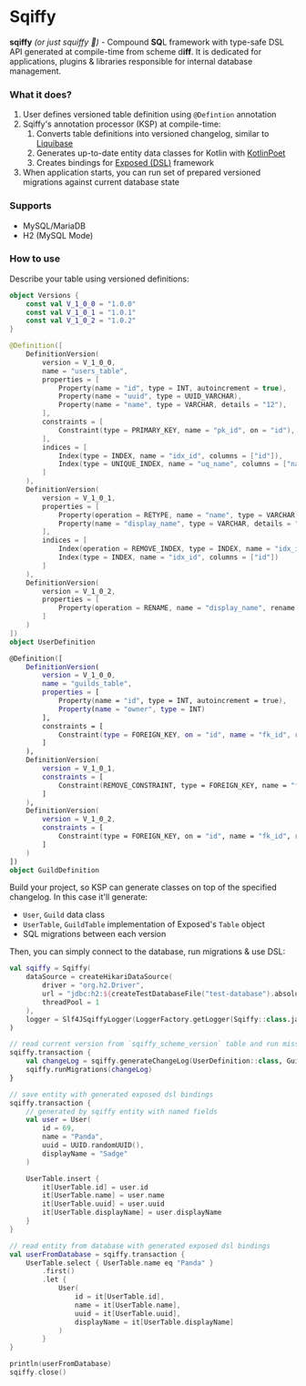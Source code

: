 # Sqiffy 

**sqiffy** _(or just squiffy 🍹)_ - Compound **SQ**L framework with type-safe DSL API generated at compile-time from scheme d**iff**.
It is dedicated for applications, plugins & libraries responsible for internal database management.

### What it does?

1. User defines versioned table definition using `@Defintion` annotation 
2. Sqiffy's annotation processor (KSP) at compile-time:
   1. Converts table definitions into versioned changelog, similar to [Liquibase](https://github.com/liquibase/liquibase)
   2. Generates up-to-date entity data classes for Kotlin with [KotlinPoet](https://github.com/square/kotlinpoet)
   3. Creates bindings for [Exposed (<ins>DSL</ins>)](https://github.com/JetBrains/Exposed) framework
3. When application starts, you can run set of prepared versioned migrations against current database state

### Supports

* MySQL/MariaDB
* H2 (MySQL Mode)

### How to use

Describe your table using versioned definitions:

```kotlin
object Versions {
    const val V_1_0_0 = "1.0.0"
    const val V_1_0_1 = "1.0.1"
    const val V_1_0_2 = "1.0.2"
}

@Definition([
    DefinitionVersion(
        version = V_1_0_0,
        name = "users_table",
        properties = [
            Property(name = "id", type = INT, autoincrement = true),
            Property(name = "uuid", type = UUID_VARCHAR),
            Property(name = "name", type = VARCHAR, details = "12"),
        ],
        constraints = [
            Constraint(type = PRIMARY_KEY, name = "pk_id", on = "id"),
        ],
        indices = [
            Index(type = INDEX, name = "idx_id", columns = ["id"]),
            Index(type = UNIQUE_INDEX, name = "uq_name", columns = ["name"])
        ]
    ),
    DefinitionVersion(
        version = V_1_0_1,
        properties = [
            Property(operation = RETYPE, name = "name", type = VARCHAR, details = "24"),
            Property(name = "display_name", type = VARCHAR, details = "48", nullable = true)
        ],
        indices = [
            Index(operation = REMOVE_INDEX, type = INDEX, name = "idx_id"),
            Index(type = INDEX, name = "idx_id", columns = ["id"])
        ]
    ),
    DefinitionVersion(
        version = V_1_0_2,
        properties = [
            Property(operation = RENAME, name = "display_name", rename = "displayName")
        ]
    )
])
object UserDefinition

@Definition([
    DefinitionVersion(
        version = V_1_0_0,
        name = "guilds_table",
        properties = [
            Property(name = "id", type = INT, autoincrement = true),
            Property(name = "owner", type = INT)
        ],
        constraints = [
            Constraint(type = FOREIGN_KEY, on = "id", name = "fk_id", referenced = UserDefinition::class, references = "id")
        ]
    ),
    DefinitionVersion(
        version = V_1_0_1,
        constraints = [
            Constraint(REMOVE_CONSTRAINT, type = FOREIGN_KEY, name = "fk_id")
        ]
    ),
    DefinitionVersion(
        version = V_1_0_2,
        constraints = [
            Constraint(type = FOREIGN_KEY, on = "id", name = "fk_id", referenced = UserDefinition::class, references = "id")
        ]
    )
])
object GuildDefinition
```

Build your project, so KSP can generate classes on top of the specified changelog. 
In this case it'll generate:

* `User`, `Guild` data class
* `UserTable`, `GuildTable` implementation of Exposed's `Table` object
* SQL migrations between each version

Then, you can simply connect to the database, run migrations & use DSL:

```kotlin
val sqiffy = Sqiffy(
    dataSource = createHikariDataSource(
        driver = "org.h2.Driver",
        url = "jdbc:h2:${createTestDatabaseFile("test-database").absolutePathString()};MODE=MYSQL",
        threadPool = 1
    ),
    logger = Slf4JSqiffyLogger(LoggerFactory.getLogger(Sqiffy::class.java))
)

// read current version from `sqiffy_scheme_version` table and run missing migrations
sqiffy.transaction {
    val changeLog = sqiffy.generateChangeLog(UserDefinition::class, GuildDefinition::class)
    sqiffy.runMigrations(changeLog)
}

// save entity with generated exposed dsl bindings
sqiffy.transaction {
    // generated by sqiffy entity with named fields
    val user = User(
        id = 69,
        name = "Panda",
        uuid = UUID.randomUUID(),
        displayName = "Sadge"
    )

    UserTable.insert {
        it[UserTable.id] = user.id
        it[UserTable.name] = user.name
        it[UserTable.uuid] = user.uuid
        it[UserTable.displayName] = user.displayName
    }
}

// read entity from database with generated exposed dsl bindings
val userFromDatabase = sqiffy.transaction {
    UserTable.select { UserTable.name eq "Panda" }
        .first()
        .let {
            User(
                id = it[UserTable.id],
                name = it[UserTable.name],
                uuid = it[UserTable.uuid],
                displayName = it[UserTable.displayName]
            )
        }
}

println(userFromDatabase)
sqiffy.close()
```